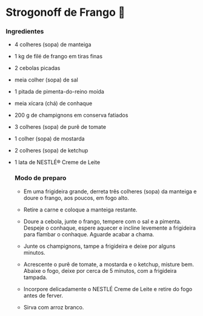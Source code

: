 # Strogonoff de Frango :chicken:



###  Ingredientes

- 4 colheres (sopa) de manteiga

- 1 kg de filé de frango em tiras finas

- 2 cebolas picadas

- meia colher (sopa) de sal

- 1 pitada de pimenta-do-reino moída

- meia xícara (chá) de conhaque

- 200 g de champignons em conserva fatiados

- 3 colheres (sopa) de purê de tomate

- 1 colher (sopa) de mostarda

- 2 colheres (sopa) de ketchup

- 1 lata de NESTLÉ® Creme de Leite

  ### Modo de preparo

  - Em uma frigideira grande, derreta três colheres (sopa) da manteiga e doure o frango, aos poucos, em fogo alto.

    

  - Retire a carne e coloque a manteiga restante.

    

  - Doure a cebola, junte o frango, tempere com o sal e a pimenta. Despeje o conhaque, espere aquecer e incline levemente a frigideira para flambar o conhaque. Aguarde acabar a chama.

    

  - Junte os champignons, tampe a frigideira e deixe por alguns minutos.

    

  - Acrescente o purê de tomate, a mostarda e o ketchup, misture bem. Abaixe o fogo, deixe por cerca de 5 minutos, com a frigideira tampada.

    

  - Incorpore delicadamente o NESTLÉ Creme de Leite e retire do fogo antes de ferver.

    

  - Sirva com arroz branco.



